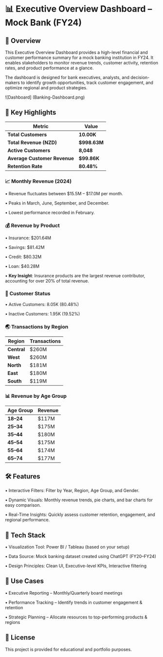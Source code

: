 # 📊 Executive Overview Dashboard – Mock Bank (FY24)


## 📌 Overview
This Executive Overview Dashboard provides a high-level financial and customer performance summary for a mock banking institution in FY24. It enables stakeholders to monitor revenue trends, customer activity, retention rates, and product performance at a glance.

The dashboard is designed for bank executives, analysts, and decision-makers to identify growth opportunities, track customer engagement, and optimize regional and product strategies.

![Dashboard] (Banking-Dashboard.png)


## 🚀 Key Highlights

| Metric                       | Value         |
| ---------------------------- | ------------- |
| **Total Customers**          | **10.00K**    |
| **Total Revenue (NZD)**      | **\$998.63M** |
| **Active Customers**         | **8,048**     |
| **Average Customer Revenue** | **\$99.86K**  |
| **Retention Rate**           | **80.48%**    |

### 📈 Monthly Revenue (2024)

• Revenue fluctuates between $15.5M – $17.0M per month.

• Peaks in March, June, September, and December.

• Lowest performance recorded in February.

### 💰 Revenue by Product

• Insurance: $201.64M

• Savings: $81.42M

• Credit: $80.32M

• Loan: $40.28M

• **Key Insight**: Insurance products are the largest revenue contributor, accounting for over 20% of total revenue.

### 👥 Customer Status

• Active Customers: 8.05K (80.48%)

• Inactive Customers: 1.95K (19.52%)

### 🌏 Transactions by Region

| Region      | Transactions |
| ----------- | ------------ |
| **Central** | \$260M       |
| **West**    | \$260M       |
| **North**   | \$181M       |
| **East**    | \$180M       |
| **South**   | \$119M       |

### 📊 Revenue by Age Group

| Age Group | Revenue |
| --------- | ------- |
| **18–24** | \$117M  |
| **25–34** | \$175M  |
| **35–44** | \$180M  |
| **45–54** | \$175M  |
| **55–64** | \$174M  |
| **65–74** | \$177M  |

## 🛠 Features

• Interactive Filters: Filter by Year, Region, Age Group, and Gender.

• Dynamic Visuals: Monthly revenue trends, pie charts, and bar charts for easy comparison.

• Real-Time Insights: Quickly assess customer retention, engagement, and regional performance.

## 📂 Tech Stack

• Visualization Tool: Power BI / Tableau (based on your setup)

• Data Source: Mock banking dataset created using ChatGPT (FY20–FY24)

• Design Principles: Clean UI, Executive-level KPIs, Interactive filtering

## 📌 Use Cases

• Executive Reporting – Monthly/Quarterly board meetings

• Performance Tracking – Identify trends in customer engagement & retention

• Strategic Planning – Allocate resources to top-performing products & regions

## 📜 License

This project is provided for educational and portfolio purposes.


